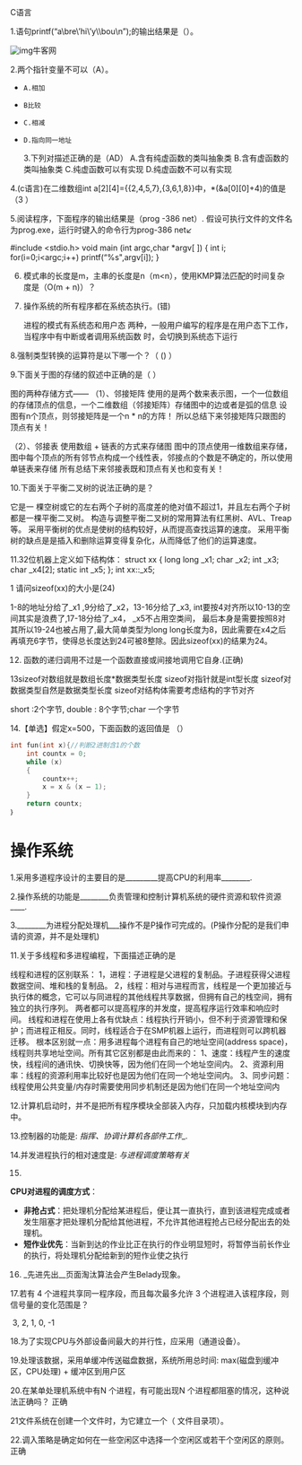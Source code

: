 

C语言



1.语句printf(“a\bre\’hi\’y\\\bou\n”);的输出结果是（）。

![img](https://uploadfiles.nowcoder.com/images/20190526/4695029_1558838298025_3F7306416200B7B7B7853884B340A3CD)牛客网

2.两个指针变量不可以（A）。

- ```
  A.相加
  ```

- ```
  B比较
  ```

- ```
  C.相减
  ```

- ```
  D.指向同一地址
  ```

  3.下列对描述正确的是（AD）
  	A.含有纯虚函数的类叫抽象类
  	B.含有虚函数的类叫抽象类
  	C.纯虚函数可以有实现
  	D.纯虚函数不可以有实现

4.(c语言)在二维数组int a[2][4]={{2,4,5,7},{3,6,1,8}}中，*(&a[0][0]+4)的值是（3 ）

5.阅读程序，下面程序的输出结果是（prog -386 net）. 
假设可执行文件的文件名为prog.exe，运行时键入的命令行为prog-386 net↙

#include <stdio.h> 
void main (int argc,char *argv[ ]) 
{ 
int i; 
for(i=0;i<argc;i++) 
printf(“%s",argv[i]); 
} 

6. 模式串的长度是m，主串的长度是n（m<n），使用KMP算法匹配的时间复杂度是（O(m + n)）？

7. 操作系统的所有程序都在系统态执行。(错)

   进程的模式有系统态和用户态 两种，一般用户编写的程序是在用户态下工作，当程序中有中断或者调用系统函数 时，会切换到系统态下运行

8.强制类型转换的运算符是以下哪一个？（ () ）

9.下面关于图的存储的叙述中正确的是（    ）

图的两种存储方式——
（1）、邻接矩阵
使用的是两个数来表示图，一个一位数组的存储顶点的信息，一个二维数组（邻接矩阵）存储图中的边或者是弧的信息
设图有n个顶点，则邻接矩阵是一个n * n的方阵！
所以总结下来邻接矩阵只跟图的顶点有关！

（2）、邻接表
使用数组 + 链表的方式来存储图
图中的顶点使用一维数组来存储，图中每个顶点的所有邻节点构成一个线性表，邻接点的个数是不确定的，所以使用单链表来存储
所有总结下来邻接表既和顶点有关也和变有关！

10.下面关于平衡二叉树的说法正确的是？

它是一 棵空树或它的左右两个子树的高度差的绝对值不超过1，并且左右两个子树都是一棵平衡二叉树。
 	构造与调整平衡二叉树的常用算法有红黑树、AVL、Treap等。
	采用平衡树的优点是使树的结构较好，从而提高查找运算的速度。
	采用平衡树的缺点是是插入和删除运算变得复杂化，从而降低了他们的运算速度。

11.32位机器上定义如下结构体：
struct xx
{
    long long _x1;
    char _x2;
    int _x3;
    char _x4[2];
    static int _x5;
};
int xx::_x5;


1
请问sizeof(xx)的大小是(24)



1-8的地址分给了_x1 ,9分给了_x2，13-16分给了_x3,  int要按4对齐所以10-13的空间其实是浪费了,17-18分给了_x4，
_x5不占用空类间， 最后本身是需要按照8对其所以19-24也被占用了,最大简单类型为long long长度为8，因此需要在x4之后再填充6字节，使得总长度达到24可被8整除。因此sizeof(xx)的结果为24。

12. 函数的递归调用不过是一个函数直接或间接地调用它自身.(正确)

13sizeof对数组就是数组长度*数据类型长度
sizeof对指针就是int型长度
sizeof对数据类型自然是数据类型长度
sizeof对结构体需要考虑结构的字节对齐



short :2个字节, double : 8个字节;char 一个字节

14.【单选】假定x=500，下面函数的返回值是 （）

```c++
int fun(int x){//判断2进制含1的个数
    int countx = 0;
    while (x)
    {
        countx++;
        x = x & (x – 1);
    }
    return countx;
｝
```





# 操作系统

1.采用多道程序设计的主要目的是_________提高CPU的利用率________.

2.操作系统的功能是________负责管理和控制计算机系统的硬件资源和软件资源____.

3.________为进程分配处理机___操作不是P操作可完成的。(P操作分配的是我们申请的资源，并不是处理机)

11.关于多线程和多进程编程，下面描述正确的是

线程和进程的区别联系：
1，进程：子进程是父进程的复制品。子进程获得父进程数据空间、堆和栈的复制品。
2，线程：相对与进程而言，线程是一个更加接近与执行体的概念，它可以与同进程的其他线程共享数据，但拥有自己的栈空间，拥有独立的执行序列。
两者都可以提高程序的并发度，提高程序运行效率和响应时间。
线程和进程在使用上各有优缺点：线程执行开销小，但不利于资源管理和保护；而进程正相反。同时，线程适合于在SMP机器上运行，而进程则可以跨机器迁移。
根本区别就一点：用多进程每个进程有自己的地址空间(address space)，线程则共享地址空间。所有其它区别都是由此而来的：
1、速度：线程产生的速度快，线程间的通讯快、切换快等，因为他们在同一个地址空间内。
2、资源利用率：线程的资源利用率比较好也是因为他们在同一个地址空间内。
3、同步问题：线程使用公共变量/内存时需要使用同步机制还是因为他们在同一个地址空间内

12.计算机启动时，并不是把所有程序模块全部装入内存，只加载内核模块到内存中。

13.控制器的功能是: _指挥、协调计算机各部件工作__.

14.并发进程执行的相对速度是: _与进程调度策略有关_

15. 

**CPU对进程的调度方式**： 

- ​    **非抢占式**：把处理机分配给某进程后，便让其一直执行，直到该进程完成或者发生阻塞才把处理机分配给其他进程，不允许其他进程抢占已经分配出去的处理机。      
- ​    **短作业优先**：当新到达的作业比正在执行的作业明显短时，将暂停当前长作业的执行，将处理机分配给新到的短作业使之执行

16.  _先进先出__页面淘汰算法会产生Belady现象。

17.若有 4 个进程共享同一程序段，而且每次最多允许 3 个进程进入该程序段，则信号量的变化范围是？

​		3, 2, 1, 0, -1



18.为了实现CPU与外部设备间最大的并行性，应采用（通道设备）。

19.处理该数据，采用单缓冲传送磁盘数据，系统所用总时间:  max(磁盘到缓冲区，CPU处理) + 缓冲区到用户区

20.在某单处理机系统中有N 个进程，有可能出现N 个进程都阻塞的情况，这种说法正确吗？ 正确

21文件系统在创建一个文件时，为它建立一个（ 文件目录项）。

22.调入策略是确定如何在一些空闲区中选择一个空闲区或若干个空闲区的原则。正确